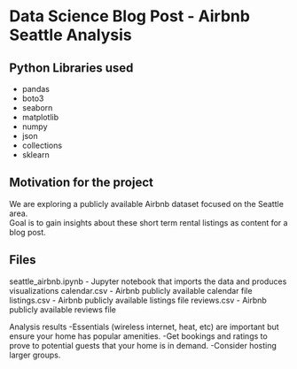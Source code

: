 # Data Science Blog Post - Airbnb Seattle Analysis
## Python Libraries used
- pandas
- boto3
- seaborn
- matplotlib
- numpy
- json
- collections
- sklearn


## Motivation for the project
We are exploring a publicly available Airbnb dataset focused on the Seattle area.  
Goal is to gain insights about these short term rental listings as content for a blog post.

## Files
seattle_airbnb.ipynb - Jupyter notebook that imports the data and produces visualizations
calendar.csv - Airbnb publicly available calendar file
listings.csv - Airbnb publicly available listings file
reviews.csv - Airbnb publicly available reviews file

Analysis results
-Essentials (wireless internet, heat, etc) are important but ensure your home has popular amenities.
-Get bookings and ratings to prove to potential guests that your home is in demand.
-Consider hosting larger groups.
